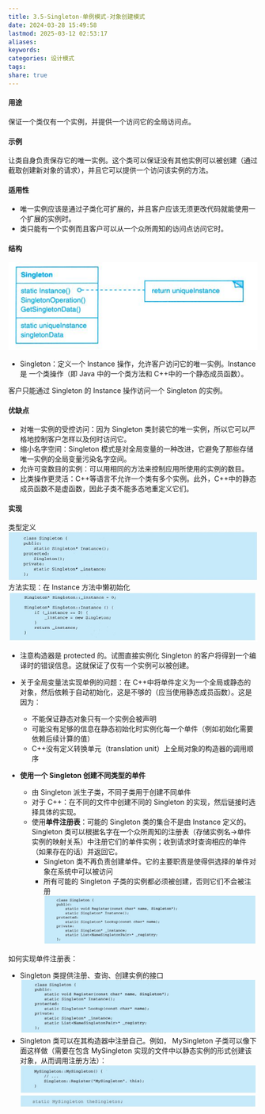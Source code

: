 ```yaml
---
title: 3.5-Singleton-单例模式-对象创建模式
date: 2024-03-28 15:49:58
lastmod: 2025-03-12 02:53:17
aliases: 
keywords: 
categories: 设计模式
tags: 
share: true
---
```





#### 用途

保证一个类仅有一个实例，并提供一个访问它的全局访问点。


#### 示例
让类自身负责保存它的唯一实例。这个类可以保证没有其他实例可以被创建（通过截取创建新对象的请求），并且它可以提供一个访问该实例的方法。


#### 适用性

- 唯一实例应该是通过子类化可扩展的，并且客户应该无须更改代码就能使用一个扩展的实例时。
- 类只能有一个实例而且客户可以从一个众所周知的访问点访问它时。

#### 结构

![](./assets/3.5-Singleton-%E5%8D%95%E4%BE%8B%E6%A8%A1%E5%BC%8F-%E5%AF%B9%E8%B1%A1%E5%88%9B%E5%BB%BA%E6%A8%A1%E5%BC%8F/image-2023-09-26_16-43-30-386.png)
- Singleton：定义一个 Instance 操作，允许客户访问它的唯一实例。Instance 是 
一个类操作（即 Java 中的一个类方法和 C++中的一个静态成员函数）。

客户只能通过 Singleton 的 Instance 操作访问一个 Singleton 的实例。



#### 优缺点

- 对唯一实例的受控访问：因为 Singleton 类封装它的唯一实例，所以它可以严格地控制客户怎样以及何时访问它。
- 缩小名字空间：Singleton 模式是对全局变量的一种改进，它避免了那些存储唯一实例的全局变量污染名字空间。
- 允许可变数目的实例：可以用相同的方法来控制应用所使用的实例的数目。
- 比类操作更灵活：C++等语言不允许一个类有多个实例。此外，C++中的静态成员函数不是虚函数，因此子类不能多态地重定义它们。


#### 实现

类型定义
![](./assets/3.5-Singleton-%E5%8D%95%E4%BE%8B%E6%A8%A1%E5%BC%8F-%E5%AF%B9%E8%B1%A1%E5%88%9B%E5%BB%BA%E6%A8%A1%E5%BC%8F/image-2023-09-26_16-50-46-325.png)
方法实现：在 Instance 方法中懒初始化
![](./assets/3.5-Singleton-%E5%8D%95%E4%BE%8B%E6%A8%A1%E5%BC%8F-%E5%AF%B9%E8%B1%A1%E5%88%9B%E5%BB%BA%E6%A8%A1%E5%BC%8F/image-2023-09-26_16-50-57-559.png)

- 注意构造器是 protected 的。试图直接实例化 Singleton 的客户将得到一个编译时的错误信息。这就保证了仅有一个实例可以被创建。
- 关于全局变量法实现单例的问题：在 C++中将单件定义为一个全局或静态的对象，然后依赖于自动初始化，这是不够的（应当使用静态成员函数）。这是因为：
	- 不能保证静态对象只有一个实例会被声明
	- 可能没有足够的信息在静态初始化时实例化每一个单件（例如初始化需要依赖后续计算的值）
	- C++没有定义转换单元（translation unit）上全局对象的构造器的调用顺序

- **使用一个 Singleton 创建不同类型的单件**
	- 由 Singleton 派生子类，不同子类用于创建不同单件
	- 对于 C++：在不同的文件中创建不同的 Singleton 的实现，然后链接时选择具体的实现。
	- 使用**单件注册表**：可能的 Singleton 类的集合不是由 Instance 定义的。Singleton 类可以根据名字在一个众所周知的注册表（存储实例名→单件实例的映射关系）中注册它们的单件实例；收到请求时查询相应的单件（如果存在的话）并返回它。
		- Singleton 类不再负责创建单件。它的主要职责是使得供选择的单件对象在系统中可以被访问
		- 所有可能的 Singleton 子类的实例都必须被创建，否则它们不会被注册
![](./assets/3.5-Singleton-%E5%8D%95%E4%BE%8B%E6%A8%A1%E5%BC%8F-%E5%AF%B9%E8%B1%A1%E5%88%9B%E5%BB%BA%E6%A8%A1%E5%BC%8F/image-2023-09-26_17-15-24-020.png)

如何实现单件注册表：
- Singleton 类提供注册、查询、创建实例的接口
![](./assets/3.5-Singleton-%E5%8D%95%E4%BE%8B%E6%A8%A1%E5%BC%8F-%E5%AF%B9%E8%B1%A1%E5%88%9B%E5%BB%BA%E6%A8%A1%E5%BC%8F/image-2023-09-26_17-20-39-650.png)
- Singleton 类可以在其构造器中注册自己。例如， MySingleton 子类可以像下面这样做（需要在包含 MySingleton 实现的文件中以静态实例的形式创建该对象，从而调用注册方法）：
![](./assets/3.5-Singleton-%E5%8D%95%E4%BE%8B%E6%A8%A1%E5%BC%8F-%E5%AF%B9%E8%B1%A1%E5%88%9B%E5%BB%BA%E6%A8%A1%E5%BC%8F/image-2023-09-26_17-16-31-920.png)
![](./assets/3.5-Singleton-%E5%8D%95%E4%BE%8B%E6%A8%A1%E5%BC%8F-%E5%AF%B9%E8%B1%A1%E5%88%9B%E5%BB%BA%E6%A8%A1%E5%BC%8F/image-2023-09-26_17-19-29-014.png)



